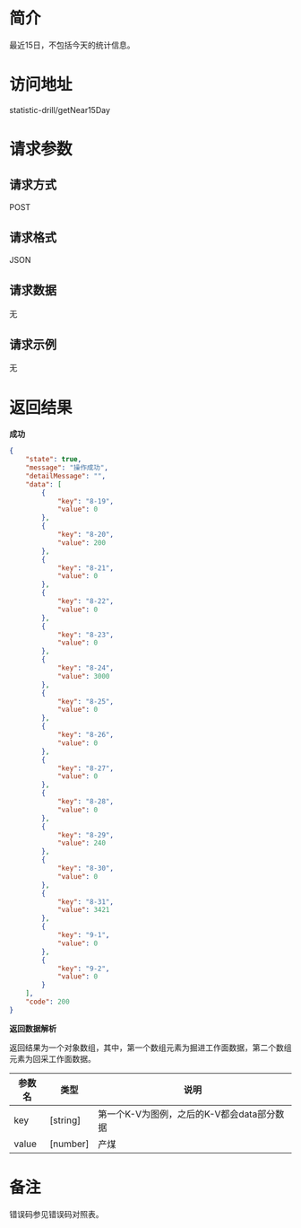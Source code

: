 # 简介
最近15日，不包括今天的统计信息。

# 访问地址
statistic-drill/getNear15Day

# 请求参数

## 请求方式
POST

## 请求格式
JSON

## 请求数据
无

## 请求示例
无

# 返回结果
**成功**
```json
{
    "state": true,
    "message": "操作成功",
    "detailMessage": "",
    "data": [
        {
            "key": "8-19",
            "value": 0
        },
        {
            "key": "8-20",
            "value": 200
        },
        {
            "key": "8-21",
            "value": 0
        },
        {
            "key": "8-22",
            "value": 0
        },
        {
            "key": "8-23",
            "value": 0
        },
        {
            "key": "8-24",
            "value": 3000
        },
        {
            "key": "8-25",
            "value": 0
        },
        {
            "key": "8-26",
            "value": 0
        },
        {
            "key": "8-27",
            "value": 0
        },
        {
            "key": "8-28",
            "value": 0
        },
        {
            "key": "8-29",
            "value": 240
        },
        {
            "key": "8-30",
            "value": 0
        },
        {
            "key": "8-31",
            "value": 3421
        },
        {
            "key": "9-1",
            "value": 0
        },
        {
            "key": "9-2",
            "value": 0
        }
    ],
    "code": 200
}
```

**返回数据解析**

返回结果为一个对象数组，其中，第一个数组元素为掘进工作面数据，第二个数组元素为回采工作面数据。


|参数名|类型|说明|
|-|-|-|
|key|[string]|第一个K-V为图例，之后的K-V都会data部分数据|
|value|[number]|产煤|

# 备注
错误码参见错误码对照表。